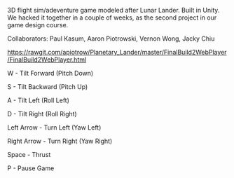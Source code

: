 3D flight sim/adeventure game modeled after Lunar Lander. Built in Unity. We hacked it together in a couple of weeks, as the second project in our game design course.

Collaborators:
    Paul Kasum, 
    Aaron Piotrowski, 
    Vernon Wong, 
    Jacky Chiu

https://rawgit.com/apiotrow/Planetary_Lander/master/FinalBuild2WebPlayer/FinalBuild2WebPlayer.html


W - Tilt Forward (Pitch Down)

S - Tilt Backward (Pitch Up)

A - Tilt Left (Roll Left)

D - Tilt Right (Roll Right)

Left Arrow - Turn Left (Yaw Left)

Right Arrow - Turn Right (Yaw Right)

Space - Thrust

P - Pause Game

